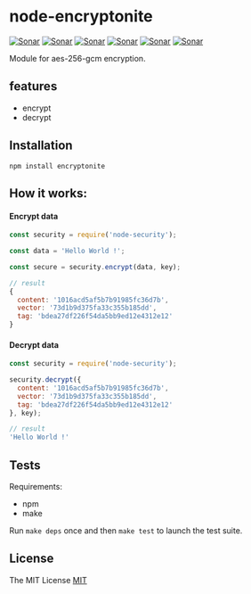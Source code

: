 # node-encryptonite
[![Sonar](http://proxy.dialonce.net/sonar/api/badges/gate?key=node-encryptonite)](http://sonar.dialonce.net/dashboard?id=node-encryptonite)
[![Sonar](http://proxy.dialonce.net/sonar/api/badges/measure?key=node-encryptonite&metric=ncloc)](http://sonar.dialonce.net/dashboard?id=node-encryptonite)
[![Sonar](http://proxy.dialonce.net/sonar/api/badges/measure?key=node-encryptonite&metric=coverage)](http://sonar.dialonce.net/dashboard?id=node-encryptonite)
[![Sonar](http://proxy.dialonce.net/sonar/api/badges/measure?key=node-encryptonite&metric=code_smells)](http://proxy.dialonce.net/sonar/api/badges/measure?key=node-encryptonite&metric=coverage)
[![Sonar](http://proxy.dialonce.net/sonar/api/badges/measure?key=node-encryptonite&metric=bugs)](http://sonar.dialonce.net/dashboard?id=node-encryptonite)
[![Sonar](http://proxy.dialonce.net/sonar/api/badges/measure?key=node-encryptonite&metric=sqale_debt_ratio)](http://sonar.dialonce.net/dashboard?id=node-encryptonite)

Module for aes-256-gcm encryption.

## features
- encrypt
- decrypt

## Installation
```
npm install encryptonite
```

## How it works:

#### Encrypt data
```js
const security = require('node-security');

const data = 'Hello World !';

const secure = security.encrypt(data, key);

// result
{
  content: '1016acd5af5b7b91985fc36d7b',
  vector: '73d1b9d375fa33c355b185dd',
  tag: 'bdea27df226f54da5bb9ed12e4312e12'
}
```

#### Decrypt data
```js
const security = require('node-security');

security.decrypt({
  content: '1016acd5af5b7b91985fc36d7b',
  vector: '73d1b9d375fa33c355b185dd',
  tag: 'bdea27df226f54da5bb9ed12e4312e12'
}, key);

// result
'Hello World !'
```

## Tests
Requirements:
  - npm
  - make

Run `make deps` once and then `make test` to launch the test suite.

## License
The MIT License [MIT](LICENSE.md)
